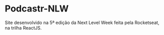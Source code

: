 # Podcastr-NLW
Site desenvolvido na 5ª edição da Next Level Week feita pela Rocketseat, na trilha ReactJS.
